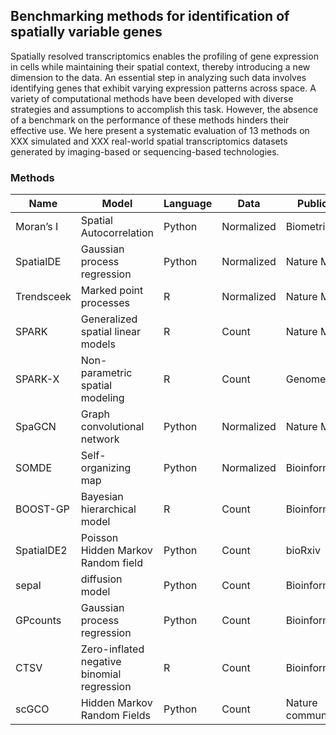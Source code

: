 ## Benchmarking methods for identification of spatially variable genes

Spatially resolved transcriptomics enables the profiling of gene expression in cells while maintaining their spatial context, thereby introducing a new dimension to the data. An essential step in analyzing such data involves identifying genes that exhibit varying expression patterns across space. A variety of computational methods have been developed with diverse strategies and assumptions to accomplish this task. However, the absence of a benchmark on the performance of these methods hinders their effective use. We here present a systematic evaluation of 13 methods on XXX simulated and XXX real-world spatial transcriptomics datasets generated by imaging-based or sequencing-based technologies.


### Methods

| Name      | Model                      | Language | Data       | Publication     | Year  |
| ---       | ---                        | ---      | ---        | -----------     |-------|
| Moran’s I | Spatial Autocorrelation    | Python   | Normalized |  Biometrika |  1950 |
| SpatialDE | Gaussian process regression| Python   | Normalized |  Nature Methods |  2018 |
| Trendsceek   | Marked point processes | R   | Normalized |  Nature Methods |  2018 |
| SPARK     | Generalized spatial linear models | R   | Count |  Nature Methods |  2020 |
| SPARK-X   | Non-parametric spatial modeling | R   | Count |  Genome Biology |  2021 |
| SpaGCN   | Graph convolutional network | Python   | Normalized |  Nature Methods |  2021 |
| SOMDE   | Self-organizing map | Python   | Normalized |  Bioinformatics |  2021 |
| BOOST-GP   | Bayesian hierarchical model | R   | Count |  Bioinformatics |  2021 |
| SpatialDE2 | Poisson Hidden Markov Random field | Python   | Count |  bioRxiv |  2021 |
| sepal   | diffusion model | Python   | Count | Bioinformatics |  2021 |
| GPcounts   | Gaussian process regression | Python   | Count | Bioinformatics |  2022 |
| CTSV   | Zero-inflated negative binomial regression | R   | Count |  Bioinformatics |  2022 |
| scGCO   | Hidden Markov Random Fields | Python   | Count | Nature communications |  2022 |
